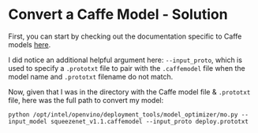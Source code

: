 # Convert a Caffe Model - Solution

First, you can start by checking out the documentation specific to Caffe models [here](https://docs.openvinotoolkit.org/2018_R5/_docs_MO_DG_prepare_model_convert_model_Convert_Model_From_Caffe.html).

I did notice an additional helpful argument here: `--input_proto`, which is used to specify
a `.prototxt` file to pair with the `.caffemodel` file when the model name and `.prototxt`
filename do not match.

Now, given that I was in the directory with the Caffe model file & `.prototxt` file, here was the 
full path to convert my model:

```
python /opt/intel/openvino/deployment_tools/model_optimizer/mo.py --input_model squeezenet_v1.1.caffemodel --input_proto deploy.prototxt
```

